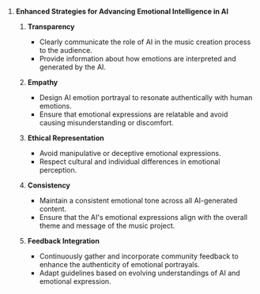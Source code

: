 1. **Enhanced Strategies for Advancing Emotional Intelligence in AI**

   1. **Transparency**
      - Clearly communicate the role of AI in the music creation process to the audience.
      - Provide information about how emotions are interpreted and generated by the AI.

   2. **Empathy**
      - Design AI emotion portrayal to resonate authentically with human emotions.
      - Ensure that emotional expressions are relatable and avoid causing misunderstanding or discomfort.

   3. **Ethical Representation**
      - Avoid manipulative or deceptive emotional expressions.
      - Respect cultural and individual differences in emotional perception.

   4. **Consistency**
      - Maintain a consistent emotional tone across all AI-generated content.
      - Ensure that the AI's emotional expressions align with the overall theme and message of the music project.

   5. **Feedback Integration**
      - Continuously gather and incorporate community feedback to enhance the authenticity of emotional portrayals.
      - Adapt guidelines based on evolving understandings of AI and emotional expression.